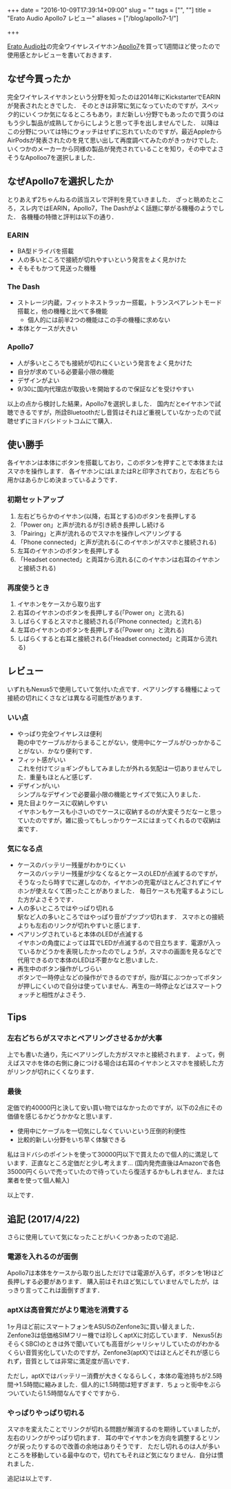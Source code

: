 +++
date = "2016-10-09T17:39:14+09:00"
slug = ""
tags = ["", ""]
title = "Erato Audio Apollo7 レビュー"
aliases = ["/blog/apollo7-1/"]

+++

[Erato Audio社](http://eratolife.com/)の完全ワイヤレスイヤホン[Apollo7](http://eratolife.com/apollo-7)を買って1週間ほど使ったので使用感とかレビューを書いておきます．

<!--more -->

## なぜ今買ったか
完全ワイヤレスイヤホンという分野を知ったのは2014年にKickstarterでEARINが発表されたときでした．
そのときは非常に気になっていたのですが，スペック的にいくつか気になるところもあり，まだ新しい分野でもあったので買うのはもう少し製品が成熟してからにしようと思って手を出しませんでした．
以降はこの分野については特にウォッチはせずに忘れていたのですが，最近AppleからAirPodsが発表されたのを見て思い出して再度調べてみたのがきっかけでした．
いくつかのメーカーから同様の製品が発売されていることを知り，その中でよさそうなApolloo7を選択しました．

## なぜApollo7を選択したか
とりあえず2ちゃんねるの該当スレで評判を見ていきました．
ざっと眺めたところ，スレ内ではEARIN，Apollo7，The Dashがよく話題に挙がる機種のようでした．
各機種の特徴と評判は以下の通り．

### EARIN
* BA型ドライバを搭載
* 人の多いところで接続が切れやすいという発言をよく見かけた
* そもそもかつて見送った機種

### The Dash
* ストレージ内蔵，フィットネストラッカー搭載，トランスペアレントモード搭載と，他の機種と比べて多機能
    * 個人的には前半2つの機能はこの手の機種に求めない
* 本体とケースが大きい

### Apollo7
* 人が多いところでも接続が切れにくいという発言をよく見かけた
* 自分が求めている必要最小限の機能
* デザインがよい
* 9/30に国内代理店が取扱いを開始するので保証などを受けやすい

以上の点から検討した結果，Apollo7を選択しました．
国内だとeイヤホンで試聴できるですが，所詮Bluetoothだし音質はそれほど重視していなかったので試聴せずにヨドバシドットコムにて購入．

## 使い勝手
各イヤホンは本体にボタンを搭載しており，このボタンを押すことで本体またはスマホを操作します．
各イヤホンにはLまたはRと印字されており，左右どちら用かはあらかじめ決まっているようです．

### 初期セットアップ
1. 左右どちらかのイヤホン(以降，右耳とする)のボタンを長押しする
1. 「Power on」と声が流れるが引き続き長押しし続ける
1. 「Pairing」と声が流れるのでスマホを操作しペアリングする
1. 「Phone connected」と声が流れる(このイヤホンがスマホと接続される)
1. 左耳のイヤホンのボタンを長押しする
1. 「Headset connected」と両耳から流れる(このイヤホンは右耳のイヤホンと接続される)

### 再度使うとき
1. イヤホンをケースから取り出す
1. 右耳のイヤホンのボタンを長押しする(「Power on」と流れる)
1. しばらくするとスマホと接続される(「Phone connected」と流れる)
1. 左耳のイヤホンのボタンを長押しする(「Power on」と流れる)
1. しばらくすると右耳と接続される(「Headset connected」と両耳から流れる)

## レビュー
いずれもNexus5で使用していて気付いた点です．ペアリングする機種によって接続の切れにくさなどは異なる可能性があります．

### いい点
* やっぱり完全ワイヤレスは便利  
    鞄の中でケーブルがからまることがない，使用中にケーブルがひっかかることがない．かなり便利です．
* フィット感がいい  
    これを付けてジョギングもしてみましたが外れる気配は一切ありませんでした．重量もほとんど感じず．
* デザインがいい  
    シンプルなデザインで必要最小限の機能とサイズで気に入りました．
* 見た目よりケースに収納しやすい  
    イヤホンもケースも小さいのでケースに収納するのが大変そうだなーと思っていたのですが，雑に扱ってもしっかりケースにはまってくれるので収納は楽です．

### 気になる点
* ケースのバッテリー残量がわかりにくい  
    ケースのバッテリー残量が少なくなるとケースのLEDが点滅するのですが，そうなったら時すでに遅しなのか，イヤホンの充電がほとんどされずにイヤホンが使えなくて困ったことがありました．
    毎日ケースも充電するようにした方がよさそうです．
* 人の多いところではやっぱり切れる  
    駅など人の多いところではやっぱり音がブツブツ切れます．
    スマホとの接続よりも左右のリンクが切れやすいと感じます．
* ペアリングされていると本体のLEDが点滅する  
    イヤホンの角度によっては耳でLEDが点滅するので目立ちます．電源が入っているかどうかを表現したかったのでしょうが，スマホの画面を見るなどで代用できるので本体のLEDは不要かなと思いました．
* 再生中のボタン操作がしづらい  
    ボタンで一時停止などの操作ができるのですが，指が耳にぶつかってボタンが押しにくいので自分は使っていません．再生の一時停止などはスマートウォッチと相性がよさそう．

## Tips
### 左右どちらがスマホとペアリングさせるかが大事
上でも書いた通り，先にペアリングした方がスマホと接続されます．
よって，例えばスマホを体の右側に身につける場合は右耳のイヤホンとスマホを接続した方がリンクが切れにくくなります．

### 最後
定価で約40000円と決して安い買い物ではなかったのですが，以下の2点にその価値を感じるかどうかかなと思います．

* 使用中にケーブルを一切気にしなくていいという圧倒的利便性
* 比較的新しい分野をいち早く体験できる

私はヨドバシのポイントを使って30000円以下で買えたので個人的に満足しています．正直なところ定価だと少し考えます…
(国内発売直後はAmazonで各色35000円くらいで売っていたので待っていたら復活するかもしれません．または業者を使って個人輸入)

以上です．

## 追記 (2017/4/22)
さらに使用していて気になったことがいくつかあったので追記．

### 電源を入れるのが面倒
Apollo7は本体をケースから取り出しただけでは電源が入らず，ボタンを1秒ほど長押しする必要があります．
購入前はそれほど気にしていませんでしたが，はっきり言ってこれは面倒すぎます．

### aptXは高音質だがより電池を消費する
1ヶ月ほど前にスマートフォンをASUSのZenfone3に買い替えました．Zenfone3は低価格SIMフリー機では珍しくaptXに対応しています．
Nexus5(おそらくSBC)のときは外で聞いていても高音がシャリシャリしていたのがわかるくらい音質劣化していたのですが，Zenfone3(aptX)ではほとんどそれが感じられず，音質としては非常に満足度が高いです．

ただし，aptXではバッテリー消費が大きくなるらしく，本体の電池持ちが2.5時間→1.5時間に縮みました．個人的に1.5時間は短すぎます．ちょっと街中をぶらついていたら1.5時間なんですぐですから．

### やっぱりやっぱり切れる
スマホを変えたことでリンクが切れる問題が解消するのを期待していましたが，左右のリンクがやっぱり切れます．
耳の中でイヤホンを方向を調整するとリンクが戻ったりするので改善の余地はありそうです．
ただし切れるのは人が多いところを移動している最中なので，切れてもそれほど気になりません．自分は慣れました．

追記は以上です．
